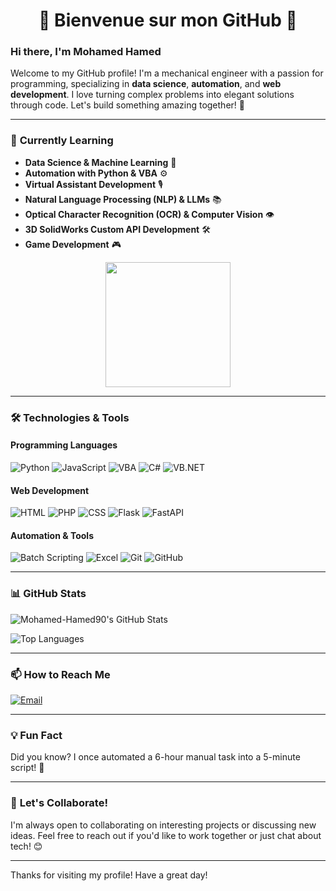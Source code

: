 <div align="center">

  <h1>👾 Bienvenue sur mon GitHub 👾</h1>
  
  </div>


### Hi there, I'm Mohamed Hamed

Welcome to my GitHub profile! I'm a mechanical engineer with a passion for programming, specializing in **data science**, **automation**, and **web development**. I love turning complex problems into elegant solutions through code. Let's build something amazing together! 🚀

---

### 🌱 **Currently Learning**
- **Data Science & Machine Learning** 🤖
- **Automation with Python & VBA** ⚙️
- **Virtual Assistant Development** 🎙️
- **Natural Language Processing (NLP) & LLMs** 📚
- **Optical Character Recognition (OCR) & Computer Vision** 👁️
- **3D SolidWorks Custom API Development** 🛠️
- **Game Development** 🎮

<p align="center">
  <img src="https://64.media.tumblr.com/9f2e8a8b1391630dfb4903dc79bfd82e/tumblr_moi8v5PmOh1r72ht7o1_500.gif" width="200">
</p>

---

### 🛠️ **Technologies & Tools**

#### **Programming Languages**  
![Python](https://img.shields.io/badge/Python-3776AB?style=for-the-badge&logo=python&logoColor=white) 
![JavaScript](https://img.shields.io/badge/JavaScript-F7DF1E?style=for-the-badge&logo=javascript&logoColor=black) 
![VBA](https://img.shields.io/badge/VBA-217346?style=for-the-badge&logo=microsoft-excel&logoColor=white) 
![C#](https://img.shields.io/badge/C%23-239120?style=for-the-badge&logo=c-sharp&logoColor=white) 
![VB.NET](https://img.shields.io/badge/VB.NET-512BD4?style=for-the-badge&logo=dotnet&logoColor=white)

#### **Web Development**
![HTML](https://img.shields.io/badge/HTML-E34F26?style=for-the-badge&logo=html5&logoColor=white)
![PHP](https://img.shields.io/badge/PHP-777BB4?style=for-the-badge&logo=php&logoColor=white)
![CSS](https://img.shields.io/badge/CSS-1572B6?style=for-the-badge&logo=css3&logoColor=white)
![Flask](https://img.shields.io/badge/Flask-000000?style=for-the-badge&logo=flask&logoColor=white)
![FastAPI](https://img.shields.io/badge/FastAPI-009688?style=for-the-badge&logo=fastapi&logoColor=white)

#### **Automation & Tools**
![Batch Scripting](https://img.shields.io/badge/Batch_Scripting-4D4D4D?style=for-the-badge&logo=windows-terminal&logoColor=white)
![Excel](https://img.shields.io/badge/Excel-217346?style=for-the-badge&logo=microsoft-excel&logoColor=white)
![Git](https://img.shields.io/badge/Git-F05032?style=for-the-badge&logo=git&logoColor=white)
![GitHub](https://img.shields.io/badge/GitHub-181717?style=for-the-badge&logo=github&logoColor=white)

---

### 📊 **GitHub Stats**

![Mohamed-Hamed90's GitHub Stats](https://github-readme-stats.vercel.app/api?username=Mohamed-Hamed90&show_icons=true&theme=dark&hide_border=true)

![Top Languages](https://github-readme-stats.vercel.app/api/top-langs/?username=Mohamed-Hamed90&layout=compact&theme=dark&hide_border=true)

---

### 📫 **How to Reach Me**

[![Email](https://img.shields.io/badge/Email-EA4335?style=for-the-badge&logo=gmail&logoColor=white)](mailto:hamma2007@yahoo.com)

---

### 💡 **Fun Fact**
Did you know? I once automated a 6-hour manual task into a 5-minute script! 🚀

---

### 🌟 **Let's Collaborate!**
I'm always open to collaborating on interesting projects or discussing new ideas. Feel free to reach out if you'd like to work together or just chat about tech! 😊

---

Thanks for visiting my profile! Have a great day!

